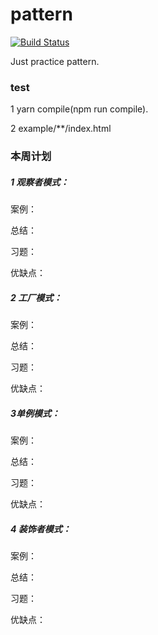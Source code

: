 # pattern
[![Build Status](https://travis-ci.org/DoctorChenGuang/pattern.svg?branch=master)](https://travis-ci.org/DoctorChenGuang/pattern)

Just practice pattern.


### test
1 yarn compile(npm run compile).

2 example/**/index.html

### 本周计划
##### 1 观察者模式：
  案例：

  总结：

  习题：

  优缺点：

##### 2 工厂模式：
  案例：

  总结：

  习题：

  优缺点：
##### 3单例模式：
  案例：

  总结：

  习题：

  优缺点：
##### 4 装饰者模式：

  案例：

  总结：

  习题：

  优缺点：
